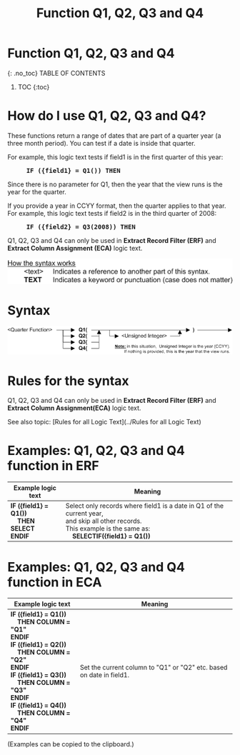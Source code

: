 ﻿---
layout: default
title: "Function Q1, Q2, Q3 and Q4"
parent: Functions
grand_parent: Workbench Logic Text Full Details
nav_order: 20
---
# Function Q1, Q2, Q3 and Q4
{: .no_toc}
TABLE OF CONTENTS 
1. TOC
{:toc}  


# How do I use Q1, Q2, Q3 and Q4? 

These functions return a range of dates that are part of a quarter year \(a three month period\). You can test if a date is inside that quarter.

For example, this logic text tests if field1 is in the first quarter of this year:

<pre><b>     IF ({field1} = Q1()) THEN   </b></pre>

Since there is no parameter for Q1, then the year that the view runs is the year for the quarter.

If you provide a year in CCYY format, then the quarter applies to that year. For example, this logic text tests if field2 is in the third quarter of 2008:

<pre><b>     IF ({field2} = Q3(2008)) THEN   </b></pre>

Q1, Q2, Q3 and Q4 can only be used in **Extract Record Filter (ERF)** and **Extract Column Assignment (ECA)** logic text.


![(Syntax Legend)](../../images/LTZZ_Syntax_legend.gif )

# Syntax 

![Function Q1, Q2, Q3 and Q4 1](../../images/LTS_Q1_Q2_Q3_Q4_01.gif)


# Rules for the syntax 

Q1, Q2, Q3 and Q4 can only be used in **Extract Record Filter (ERF)** and **Extract Column Assignment(ECA)** logic text.

See also topic: [Rules for all Logic Text](../Rules for all Logic Text) 


# Examples: Q1, Q2, Q3 and Q4 function in ERF 

|Example logic text|Meaning|
|------------------|-------|
|**IF ({field1} = Q1())<br>&nbsp;&nbsp;&nbsp;&nbsp;THEN SELECT<br>ENDIF**|Select only records where field1 is a date in Q1 of the current year,<br>and skip all other records.<br>This example is the same as:<br>&nbsp;&nbsp;&nbsp;&nbsp;**SELECTIF({field1} = Q1())**|



# Examples: Q1, Q2, Q3 and Q4 function in ECA 

|Example logic text|Meaning|
|------------------|-------|
|**IF ({field1} = Q1())<br>&nbsp;&nbsp;&nbsp;&nbsp;THEN COLUMN = "Q1"<br>ENDIF**<br>**IF ({field1} = Q2())<br>&nbsp;&nbsp;&nbsp;&nbsp;THEN COLUMN = "Q2"<br>ENDIF**<br>**IF ({field1} = Q3())<br>&nbsp;&nbsp;&nbsp;&nbsp;THEN COLUMN = "Q3"<br>ENDIF**<br>**IF ({field1} = Q4())<br>&nbsp;&nbsp;&nbsp;&nbsp;THEN COLUMN = "Q4"<br>ENDIF**<br>|Set the current column to "Q1" or "Q2" etc. based on date in field1.|


  
  (Examples can be copied to the clipboard.)
  

